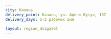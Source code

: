 ```yaml
---
city: Казань
delivery_point: Казань, ул. Аделя Кутуя, 157
delivery_days: 1-2 рабочих дня

layout: region_dvigatel
---
```

